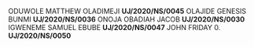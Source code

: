 ODUWOLE MATTHEW OLADIMEJI **UJ/2020/NS/0045**
OLAJIDE GENESIS BUNMI     **UJ/2020/NS/0036**
ONOJA OBADIAH JACOB       **UJ/2020/NS/0030**
IGWENEME SAMUEL EBUBE     **UJ/2020/NS/0047**
JOHN FRIDAY 0.            **UJ/2020/NS/0050**
